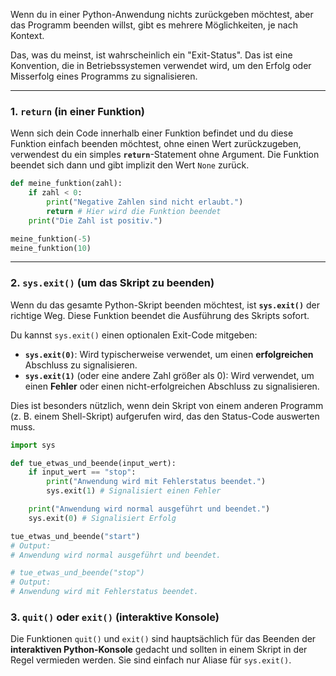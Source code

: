 Wenn du in einer Python-Anwendung nichts zurückgeben möchtest, aber das Programm beenden willst, gibt es mehrere Möglichkeiten, je nach Kontext.

Das, was du meinst, ist wahrscheinlich ein "Exit-Status". Das ist eine Konvention, die in Betriebssystemen verwendet wird, um den Erfolg oder Misserfolg eines Programms zu signalisieren.

-----

### 1\. `return` (in einer Funktion)

Wenn sich dein Code innerhalb einer Funktion befindet und du diese Funktion einfach beenden möchtest, ohne einen Wert zurückzugeben, verwendest du ein simples **`return`**-Statement ohne Argument. Die Funktion beendet sich dann und gibt implizit den Wert `None` zurück.

```python
def meine_funktion(zahl):
    if zahl < 0:
        print("Negative Zahlen sind nicht erlaubt.")
        return # Hier wird die Funktion beendet
    print("Die Zahl ist positiv.")

meine_funktion(-5)
meine_funktion(10)
```

-----

### 2\. `sys.exit()` (um das Skript zu beenden)

Wenn du das gesamte Python-Skript beenden möchtest, ist **`sys.exit()`** der richtige Weg. Diese Funktion beendet die Ausführung des Skripts sofort.

Du kannst `sys.exit()` einen optionalen Exit-Code mitgeben:

  * **`sys.exit(0)`**: Wird typischerweise verwendet, um einen **erfolgreichen** Abschluss zu signalisieren.
  * **`sys.exit(1)`** (oder eine andere Zahl größer als 0): Wird verwendet, um einen **Fehler** oder einen nicht-erfolgreichen Abschluss zu signalisieren.

Dies ist besonders nützlich, wenn dein Skript von einem anderen Programm (z. B. einem Shell-Skript) aufgerufen wird, das den Status-Code auswerten muss.

```python
import sys

def tue_etwas_und_beende(input_wert):
    if input_wert == "stop":
        print("Anwendung wird mit Fehlerstatus beendet.")
        sys.exit(1) # Signalisiert einen Fehler

    print("Anwendung wird normal ausgeführt und beendet.")
    sys.exit(0) # Signalisiert Erfolg

tue_etwas_und_beende("start")
# Output:
# Anwendung wird normal ausgeführt und beendet.

# tue_etwas_und_beende("stop")
# Output:
# Anwendung wird mit Fehlerstatus beendet.
```

### 3\. `quit()` oder `exit()` (interaktive Konsole)

Die Funktionen `quit()` und `exit()` sind hauptsächlich für das Beenden der **interaktiven Python-Konsole** gedacht und sollten in einem Skript in der Regel vermieden werden. Sie sind einfach nur Aliase für `sys.exit()`.